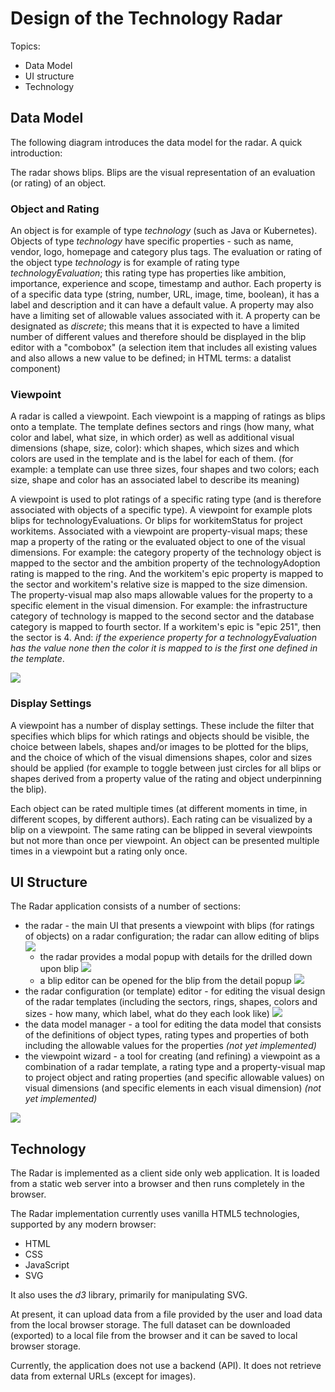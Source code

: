 # Design of the Technology Radar 

Topics:
* Data Model
* UI structure
* Technology

## Data Model
The following diagram introduces the data model for the radar. A quick introduction:

The radar shows blips. Blips are the visual representation of an evaluation (or rating) of an object. 

### Object and Rating

An object is for example of type *technology* (such as Java or Kubernetes). Objects of type *technology* have specific properties - such as name, vendor, logo, homepage and category plus tags. The evaluation or rating of the object type *technology* is for example of rating type *technologyEvaluation*; this rating type has properties like ambition, importance, experience and scope, timestamp and author. Each property is of a specific data type (string, number, URL, image, time, boolean), it has a label and description and it can have a default value. A property may also have a limiting set of allowable values associated with it. A property can be designated as *discrete*; this means that it is expected to have a limited number of different values and therefore should be displayed in the blip editor with a "combobox" (a selection item that includes all existing values and also allows a new value to be defined; in HTML terms: a datalist component)

### Viewpoint

A radar is called a viewpoint. Each viewpoint is a mapping of ratings as blips onto a template. The template defines sectors and rings (how many, what color and label, what size, in which order) as well as additional visual dimensions (shape, size, color): which shapes, which sizes and which colors are used in the template and is the label for each of them. (for example: a template can use three sizes, four shapes and two colors; each size, shape and color has an associated label to describe its meaning)

A viewpoint is used to plot ratings of a specific rating type (and is therefore associated with objects of a specific type). A viewpoint for example plots blips for technologyEvaluations. Or blips for workitemStatus for project workitems. Associated with a viewpoint are property-visual maps; these map a property of the rating or the evaluated object to one of the visual dimensions. For example: the category property of the technology object is mapped to the sector and the ambition property of the technologyAdoption rating is mapped to the ring. And the workitem's epic property is mapped to the sector and workitem's relative size is mapped to the size dimension. The property-visual map also maps allowable values for the property to a specific element in the visual dimension. For example: the infrastructure category of technology is mapped to the second sector and the database category is mapped to fourth sector. If a workitem's epic is "epic 251", then the sector is 4. And: *if the experience property for a technologyEvaluation has the value *none* then the color it is mapped to is the first one defined in the template*.   


![](images/radar-datamodel.png)

### Display Settings

A viewpoint has a number of display settings. These include the filter that specifies which blips for which ratings and objects should be visible, the choice between labels, shapes and/or images to be plotted for the blips, and the choice of which of the visual dimensions shapes, color and sizes should be applied (for example to toggle between just circles for all blips or shapes derived from a property value of the rating and object underpinning the blip).

Each object can be rated multiple times (at different moments in time, in different scopes, by different authors). Each rating can be visualized by a blip on a viewpoint. The same rating can be blipped in several viewpoints but not more than once per viewpoint. An object can be presented multiple times in a viewpoint but a rating only once. 

## UI Structure

The Radar application consists of a number of sections:
* the radar - the main UI that presents a viewpoint with blips (for ratings of objects) on a radar configuration; the radar can allow editing of blips ![](images/mainradar.png)
  * the radar provides a modal popup with details for the drilled down upon blip
  ![](images/blipPopup.png)
  * a blip editor can be opened for the blip from the detail popup 
  ![](images/blipEditor.png)
* the radar configuration (or template) editor - for editing the visual design of the radar templates (including the sectors, rings, shapes, colors and sizes - how many, which label, what do they each look like)
![](images/templateEditor.png)
* the data model manager - a tool for editing the data model that consists of the definitions of object types, rating types and properties of both including the allowable values for the properties *(not yet implemented)*
* the viewpoint wizard - a tool for creating (and refining) a viewpoint as a combination of a radar template, a rating type and a property-visual map to project object and rating properties (and specific allowable values) on visual dimensions (and specific elements in each visual dimension) *(not yet implemented)*

![](images/mainradara2.png)

## Technology
The Radar is implemented as a client side only web application. It is loaded from a static web server into a browser and then runs completely in the browser. 

The Radar implementation currently uses vanilla HTML5 technologies, supported by any modern browser:
* HTML
* CSS
* JavaScript
* SVG

It also uses the *d3* library, primarily for manipulating SVG.

At present, it can upload data from a file provided by the user and load data from the local browser storage. The full dataset can be downloaded (exported) to a local file from the browser and it can be saved to local browser storage.

Currently, the application does not use a backend (API). It does not retrieve data from external URLs (except for images).